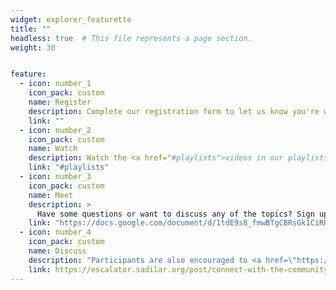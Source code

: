 ```yaml
---
widget: explorer_featurette
title: ""
headless: true  # This file represents a page section.
weight: 30


feature:
  - icon: number_1
    icon_pack: custom
    name: Register
    description: Complete our registration form to let us know you're working through the videos. Although this track allows participants to work through material at their own speed, we would still like to hear from you and support you on your journey. You are also encouraged to provide feedback to help us improve content and delivery of the EXPLORER track. <br> <em> Registration form coming soon, please send an email to <a href="mailto:escalator@talarify.co.za">escalator@talarify.co.za</a> in the interrim.</em>
    link: ""
  - icon: number_2
    icon_pack: custom
    name: Watch
    description: Watch the <a href="#playlists">videos in our playlists</a> on your own time. You can select the topics that you are less familiar with. No need to work through everything. These resources should equip you with foundational knowledge about the topics at hand. For more detailed resources, please refer to our [curated list of training materials and courses](../../global-training-resources).
    link: "#playlists"
  - icon: number_3
    icon_pack: custom
    name: Meet
    description: >
      Have some questions or want to discuss any of the topics? Sign up for an informal virtual meeting simply by adding your name to our <a href="https://docs.google.com/document/d/1tdE9s8_fmwBTgCBRsGk1CiRR0YBymhX_adX9inPDu9I/edit?usp=sharing" target="_blank">open meetup document</a>. Connection details will be shared on the document and via <a href="https://escalator.sadilar.org/post/connect-with-the-community/" target="_blank">our Slack workspace</a> an hour before the meetups. <br> <b>Next meeting: <a href="https://docs.google.com/document/d/1tdE9s8_fmwBTgCBRsGk1CiRR0YBymhX_adX9inPDu9I/edit?usp=sharing" target="_blank">29 June 2021 @ 15:30 - 16:30 SAST</a></b>
    link: "https://docs.google.com/document/d/1tdE9s8_fmwBTgCBRsGk1CiRR0YBymhX_adX9inPDu9I/edit?usp=sharing"
  - icon: number_4
    icon_pack: custom
    name: Discuss
    description: "Participants are also encouraged to <a href=\"https://escalator.sadilar.org/post/connect-with-the-community/\" target=\"_blank\">join our Slack Workspace</a> to get to know the community and gain exposure to conversations about digital and computational research in the humanities and social sciences. Questions and discussions related to the video content from our Explorer's Playlists can be asked on the #dci-explorer-track Slack channel specifically."
    link: https://escalator.sadilar.org/post/connect-with-the-community/
---
```


